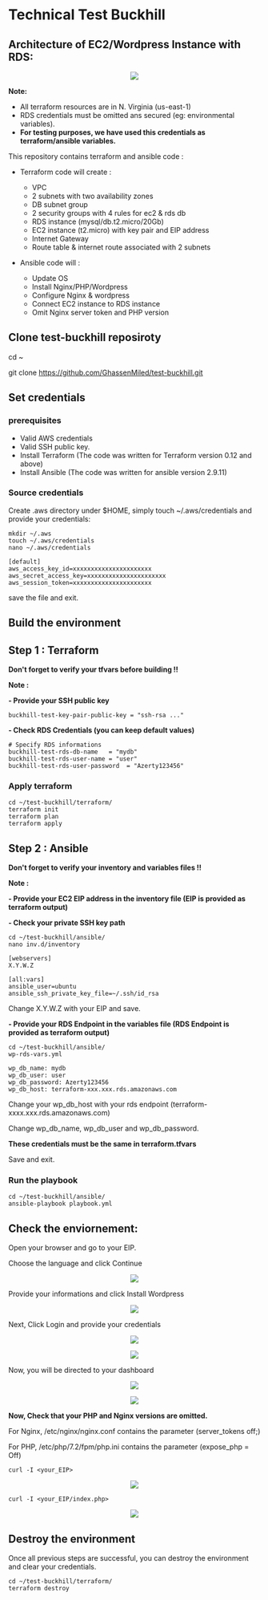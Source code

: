 # Technical Test Buckhill

## **Architecture of EC2/Wordpress Instance with RDS:**

<p align="center">
<img src="https://i.ibb.co/kxbdmkF/1.pn g" />
</p>

**Note:**

-	All terraform resources are in N. Virginia (us-east-1)
-	RDS credentials must be omitted ans secured (eg: environmental variables). 
- **For testing purposes, we have used this credentials as terraform/ansible variables.**

This repository contains terraform and ansible code : 
- Terraform code will create :
  - VPC 
  - 2 subnets with two availability zones
  - DB subnet group 
  - 2 security groups with 4 rules for ec2 & rds db
  - RDS instance (mysql/db.t2.micro/20Gb)
  - EC2 instance (t2.micro) with key pair and EIP address
  - Internet Gateway
  - Route table & internet route associated with 2 subnets


- Ansible code will :
  - Update OS
  - Install Nginx/PHP/Wordpress
  - Configure Nginx & wordpress 
  - Connect EC2 instance to RDS instance 
  - Omit Nginx server token and PHP version
 

## Clone test-buckhill reposiroty 

cd ~

git clone https://github.com/GhassenMiled/test-buckhill.git

## Set credentials

### prerequisites 

- Valid AWS credentials
- Valid SSH public key.
- Install Terraform (The code was written for Terraform version 0.12 and above)
- Install Ansible (The code was written for ansible version 2.9.11)

### Source credentials 

Create .aws directory under $HOME, simply touch ~/.aws/credentials and provide your credentials:

    mkdir ~/.aws
    touch ~/.aws/credentials
    nano ~/.aws/credentials

    [default]
    aws_access_key_id=xxxxxxxxxxxxxxxxxxxxxx
    aws_secret_access_key=xxxxxxxxxxxxxxxxxxxxxx
    aws_session_token=xxxxxxxxxxxxxxxxxxxxxx

save the file and exit.

## Build the environment

## Step 1 : Terraform 

**Don't forget to verify your tfvars before building !!**

**Note :**

**- Provide your SSH public key**

    buckhill-test-key-pair-public-key = "ssh-rsa ..."

**- Check RDS Credentials (you can keep default values)**

    # Specify RDS informations
    buckhill-test-rds-db-name   = "mydb"
    buckhill-test-rds-user-name = "user"
    buckhill-test-rds-user-password  = "Azerty123456"

### Apply terraform

    cd ~/test-buckhill/terraform/
    terraform init 
    terraform plan
    terraform apply

## Step 2 : Ansible 

**Don't forget to verify your inventory and variables files !!**

**Note :**

**- Provide your EC2 EIP address in the inventory file (EIP is provided as terraform output)**

**- Check your private SSH key path**

    cd ~/test-buckhill/ansible/
    nano inv.d/inventory

    [webservers]
    X.Y.W.Z

    [all:vars]
    ansible_user=ubuntu
    ansible_ssh_private_key_file=~/.ssh/id_rsa

Change X.Y.W.Z with your EIP and save.

**- Provide your RDS Endpoint in the variables file (RDS Endpoint is provided as terraform output)**

    cd ~/test-buckhill/ansible/
    wp-rds-vars.yml

    wp_db_name: mydb
    wp_db_user: user
    wp_db_password: Azerty123456
    wp_db_host: terraform-xxx.xxx.rds.amazonaws.com


Change your wp_db_host with your rds endpoint (terraform-xxxx.xxx.rds.amazonaws.com)

Change wp_db_name, wp_db_user and wp_db_password. 

**These credentials must be the same in terraform.tfvars**

Save and exit.

### Run the playbook

    cd ~/test-buckhill/ansible/
    ansible-playbook playbook.yml


## Check the enviornement:

Open your browser and go to your EIP.

Choose the language and click Continue 

<p align="center">
<img src="https://i.ibb.co/gv7JV9G/2.png" />
</p>


Provide your informations and click Install Wordpress 
<p align="center">
<img src="https://i.ibb.co/vx4R76D/3.png" />
</p>

Next, Click Login and provide your credentials

<p align="center">
<img src="https://i.ibb.co/L0rtfH1/4.png" />
</p>

<p align="center">
<img src="https://i.ibb.co/QrdJ1pR/5.png" />
</p>

Now, you will be directed to your dashboard 

<p align="center">
<img src="https://i.ibb.co/gDZ38sn/6.png" />
</p>

<p align="center">
<img src="https://i.ibb.co/MhDygtq/7.png" />
</p>


**Now, Check that your PHP and Nginx versions are omitted.**

For Nginx, /etc/nginx/nginx.conf contains the parameter (server_tokens  off;)

For PHP, /etc/php/7.2/fpm/php.ini contains the parameter (expose_php = Off)


    curl -I <your_EIP>

<p align="center">
<img src="https://i.ibb.co/fDYc6hM/8.png" />
</p>

    curl -I <your_EIP/index.php>

<p align="center">
<img src="https://i.ibb.co/d4nytmk/9.png" />
</p>



## Destroy the environment
Once all previous steps are successful, you can destroy the environment and clear your credentials.

    cd ~/test-buckhill/terraform/
    terraform destroy 





